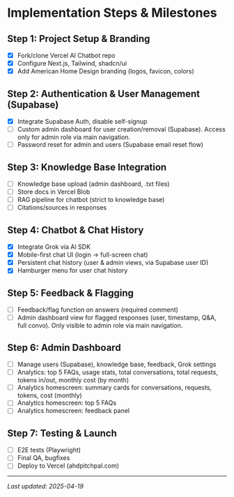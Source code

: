 # Implementation Steps & Milestones

## Step 1: Project Setup & Branding
- [x] Fork/clone Vercel AI Chatbot repo
- [x] Configure Next.js, Tailwind, shadcn/ui
- [x] Add American Home Design branding (logos, favicon, colors)

## Step 2: Authentication & User Management (Supabase)
- [x] Integrate Supabase Auth, disable self-signup
- [ ] Custom admin dashboard for user creation/removal (Supabase). Access only for admin role via main navigation.
- [ ] Password reset for admin and users (Supabase email reset flow)

## Step 3: Knowledge Base Integration
- [ ] Knowledge base upload (admin dashboard, .txt files)
- [ ] Store docs in Vercel Blob
- [ ] RAG pipeline for chatbot (strict to knowledge base)
- [ ] Citations/sources in responses

## Step 4: Chatbot & Chat History
- [x] Integrate Grok via AI SDK
- [x] Mobile-first chat UI (login → full-screen chat)
- [x] Persistent chat history (user & admin views, via Supabase user ID)
- [x] Hamburger menu for user chat history

## Step 5: Feedback & Flagging
- [ ] Feedback/flag function on answers (required comment)
- [ ] Admin dashboard view for flagged responses (user, timestamp, Q&A, full convo). Only visible to admin role via main navigation.

## Step 6: Admin Dashboard
- [ ] Manage users (Supabase), knowledge base, feedback, Grok settings
- [ ] Analytics: top 5 FAQs, usage stats, total conversations, total requests, tokens in/out, monthly cost (by month)
- [ ] Analytics homescreen: summary cards for conversations, requests, tokens, cost (monthly)
- [ ] Analytics homescreen: top 5 FAQs
- [ ] Analytics homescreen: feedback panel

## Step 7: Testing & Launch
- [ ] E2E tests (Playwright)
- [ ] Final QA, bugfixes
- [ ] Deploy to Vercel (ahdpitchpal.com)

---

_Last updated: 2025-04-19_
